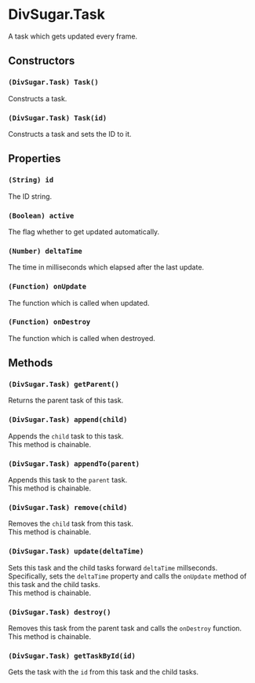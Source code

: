 DivSugar.Task
=============

A task which gets updated every frame.

Constructors
------------

### `(DivSugar.Task) Task()`
Constructs a task.

### `(DivSugar.Task) Task(id)`
Constructs a task and sets the ID to it.

Properties
----------

### `(String) id`
The ID string.

### `(Boolean) active`
The flag whether to get updated automatically.

### `(Number) deltaTime`
The time in milliseconds which elapsed after the last update.

### `(Function) onUpdate`
The function which is called when updated.

### `(Function) onDestroy`
The function which is called when destroyed.

Methods
-------

### `(DivSugar.Task) getParent()`
Returns the parent task of this task.

### `(DivSugar.Task) append(child)`
Appends the `child` task to this task.  
This method is chainable.

### `(DivSugar.Task) appendTo(parent)`
Appends this task to the `parent` task.  
This method is chainable.

### `(DivSugar.Task) remove(child)`
Removes the `child` task from this task.  
This method is chainable.

### `(DivSugar.Task) update(deltaTime)`
Sets this task and the child tasks forward `deltaTime` millseconds.  
Specifically, sets the `deltaTime` property and calls the `onUpdate` method of this task and the child tasks.  
This method is chainable.

### `(DivSugar.Task) destroy()`
Removes this task from the parent task and calls the `onDestroy` function.  
This method is chainable.

### `(DivSugar.Task) getTaskById(id)`
Gets the task with the `id` from this task and the child tasks.

